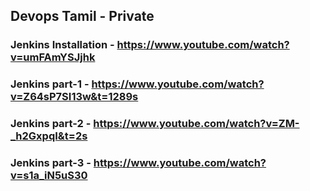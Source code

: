 ## Devops Tamil - Private

### Jenkins Installation - https://www.youtube.com/watch?v=umFAmYSJjhk
### Jenkins part-1 - https://www.youtube.com/watch?v=Z64sP7SI13w&t=1289s
### Jenkins part-2 - https://www.youtube.com/watch?v=ZM-_h2GxpqI&t=2s
### Jenkins part-3 - https://www.youtube.com/watch?v=s1a_iN5uS30
